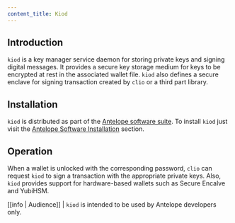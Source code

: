 ```yaml
---
content_title: Kiod
---
```


## Introduction

`kiod` is a key manager service daemon for storing private keys and signing digital messages. It provides a secure key storage medium for keys to be encrypted at rest in the associated wallet file. `kiod` also defines a secure enclave for signing transaction created by `clio` or a third part library.

## Installation

`kiod` is distributed as part of the [Antelope software suite](https://github.com/AntelopeIO/wire_sysio). To install `kiod` just visit the [Antelope Software Installation](../00_install/index.md) section.

## Operation

When a wallet is unlocked with the corresponding password, `clio` can request `kiod` to sign a transaction with the appropriate private keys. Also, `kiod` provides support for hardware-based wallets such as Secure Encalve and YubiHSM.

[[info | Audience]]
| `kiod` is intended to be used by Antelope developers only.
